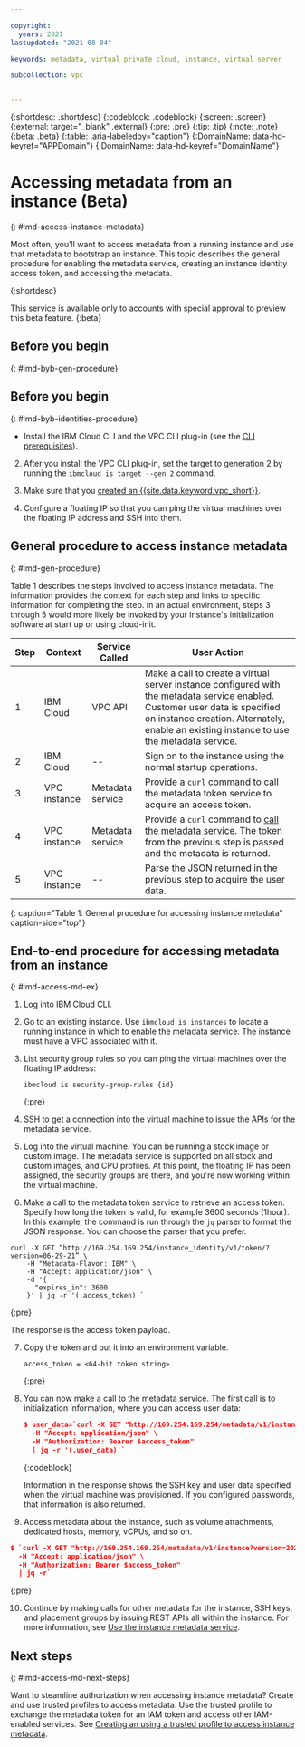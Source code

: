 ```yaml
---

copyright:
  years: 2021
lastupdated: "2021-08-04"

keywords: metadata, virtual private cloud, instance, virtual server

subcollection: vpc


---
```


{:shortdesc: .shortdesc}
{:codeblock: .codeblock}
{:screen: .screen}
{:external: target="_blank" .external}
{:pre: .pre}
{:tip: .tip}
{:note: .note}
{:beta: .beta}
{:table: .aria-labeledby="caption"}
{:DomainName: data-hd-keyref="APPDomain"}
{:DomainName: data-hd-keyref="DomainName"}


# Accessing metadata from an instance (Beta)
{: #imd-access-instance-metadata}

Most often, you'll want to access metadata from a running instance and use that metadata to bootstrap an instance. This topic describes the general procedure for enabling the metadata service, creating an instance identity access token, and accessing the metadata. 

{:shortdesc}

This service is available only to accounts with special approval to preview this beta feature.
{:beta}

## Before you begin
{: #imd-byb-gen-procedure}

## Before you begin
{: #imd-byb-identities-procedure}

* Install the IBM Cloud CLI and the VPC CLI plug-in (see the [CLI prerequisites](/docs/vpc?topic=vpc-set-up-environment#cli-prerequisites-setup)).

2. After you install the VPC CLI plug-in, set the target to generation 2 by running the `ibmcloud is target --gen 2` command.
   
3. Make sure that you [created an {{site.data.keyword.vpc_short}}](/docs/vpc?topic=vpc-creating-a-vpc-using-cli#create-a-vpc-cli).

4. Configure a floating IP so that you can ping the virtual machines over the floating IP address and SSH into them.

## General procedure to access instance metadata
{: #imd-gen-procedure}

Table 1 describes the steps involved to access instance metadata. The information provides the context for each step and links to specific information for completing the step. In an actual environment, steps 3 through 5 would more likely be invoked by your instance's initialization software at start up or using cloud-init.

| Step | Context | Service Called | User Action |
|------|---------|----------------|-------------|
| 1    | IBM Cloud | VPC API | Make a call to create a virtual server instance configured with the [metadata service](/docs/vpc?topic=vpc-imd-configure-service) enabled. Customer user data is specified on instance creation. Alternately, enable an existing instance to use the metadata service. |
| 2    | IBM Cloud | -- | Sign on to the instance using the normal startup operations. |
| 3    | VPC instance | Metadata service | Provide a `curl` command to call the metadata token service to acquire an access token. |
| 4    | VPC instance | Metadata service | Provide a `curl` command to [call the metadata service](/docs/vpc?topic=vpc-imd-get-metadata#imd-retrieve-instance-data). The token from the previous step is passed and the metadata is returned.| 
| 5    | VPC instance | -- | Parse the JSON returned in the previous step to acquire the user data. |
{: caption="Table 1. General procedure for accessing instance metadata" caption-side="top"}

## End-to-end procedure for accessing metadata from an instance
{: #imd-access-md-ex}

1. Log into IBM Cloud CLI.

2. Go to an existing instance. Use `ibmcloud is instances` to locate a running instance in which to enable the metadata service. The instance must have a VPC associated with it.

3. List security group rules so you can ping the virtual machines over the floating IP address:

   ```
   ibmcloud is security-group-rules {id}
   ```
   {:pre}

4.	SSH to get a connection into the virtual machine to issue the APIs for the metadata service.

5.	Log into the virtual machine. You can be running a stock image or custom image. The metadata service is supported on all stock and custom images, and CPU profiles. At this point, the floating IP has been assigned, the security groups are there, and you're now working within the virtual machine.

6.	Make a call to the metadata token service to retrieve an access token.  Specify how long the token is valid, for example 3600 seconds (1hour). In this example, the command is run through the `jq` parser to format the JSON response. You can choose the parser that you prefer.

   ```
   curl -X GET “http://169.254.169.254/instance_identity/v1/token/?version=06-29-21” \
       -H "Metadata-Flavor: IBM" \
       -H "Accept: application/json" \
       -d '{ 
         "expires_in": 3600 
       }' | jq -r '(.access_token)'`
   ```
   {:pre}
   
   The response is the access token payload. 

7. Copy the token and put it into an environment variable.

   ```
   access_token = <64-bit token string>
   ```
   {:pre}

8. You can now make a call to the metadata service. The first call is to initialization information, where you can access user data:

   ```json
   $ user_data=`curl -X GET "http://169.254.169.254/metadata/v1/instance/initialization?version=2021-06-29" \
     -H "Accept: application/json" \
     -H "Authorization: Bearer $access_token"
     | jq -r '(.user_data)'`
   ```
   {:codeblock}

   Information in the response shows the SSH key and user data specified when the virtual machine was provisioned. If you configured passwords, that information is also returned.

9.	Access metadata about the instance, such as volume attachments, dedicated hosts, memory, vCPUs, and so on.

   ```json
   $ `curl -X GET "http://169.254.169.254/metadata/v1/instance?version=2021-06-29" \
     -H "Accept: application/json" \
     -H "Authorization: Bearer $access_token"
     | jq -r`
   ```
   {:pre}

10. Continue by making calls for other metadata for the instance, SSH keys, and placement groups by issuing REST APIs all within the instance. For more information, see [Use the instance metadata service](/docs/vpc?topic=vpc-imd-get-metadata).

## Next steps
{: #imd-access-md-next-steps}

Want to steamline authorization when accessing instance metadata? Create and use trusted profiles to access metadata. Use the trusted profile to exchange the metadata token for an IAM token and access other IAM-enabled services. See [Creating an using a trusted profile to access instance metadata](/docs/vpc?topic=vpc-imd-trusted-profile-metadata).
